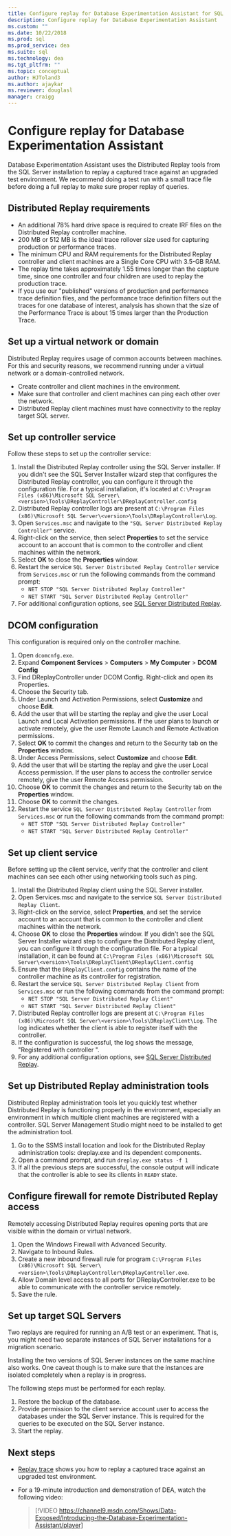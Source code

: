 ```yaml
---
title: Configure replay for Database Experimentation Assistant for SQL Server upgrades
description: Configure replay for Database Experimentation Assistant
ms.custom: ""
ms.date: 10/22/2018
ms.prod: sql
ms.prod_service: dea
ms.suite: sql
ms.technology: dea
ms.tgt_pltfrm: ""
ms.topic: conceptual
author: HJToland3
ms.author: ajaykar
ms.reviewer: douglasl
manager: craigg
---
```


# Configure replay for Database Experimentation Assistant

Database Experimentation Assistant uses the Distributed Replay tools from the SQL Server installation to replay a captured trace against an upgraded test environment. We recommend doing a test run with a small trace file before doing a full replay to make sure proper replay of queries.

## Distributed Replay requirements

- An additional 78% hard drive space is required to create IRF files on the Distributed Replay controller machine.
- 200 MB or 512 MB is the ideal trace rollover size used for capturing production or performance traces.   
- The minimum CPU and RAM requirements for the Distributed Replay controller and client machines are a Single Core CPU with 3.5-GB RAM.
- The replay time takes approximately 1.55 times longer than the capture time, since one controller and four children are used to replay the production trace.
- If you use our "published" versions of production and performance trace definition files, and the performance trace definition filters out the traces for one database of interest, analysis has shown that the size of the Performance Trace is about 15 times larger than the Production Trace.

## Set up a virtual network or domain

Distributed Replay requires usage of common accounts between machines. For this and security reasons, we recommend running under a virtual network or a domain-controlled network.

- Create controller and client machines in the environment.
- Make sure that controller and client machines can ping each other over the network.
- Distributed Replay client machines must have connectivity to the replay target SQL server.

## Set up controller service
Follow these steps to set up the controller service:

1. Install the Distributed Replay controller using the SQL Server installer. If you didn't see the SQL Server Installer wizard step that configures the Distributed Replay controller, you can configure it through the configuration file. For a typical installation, it's located at `C:\Program Files (x86)\Microsoft SQL Server\<version>\Tools\DReplayController\DReplayController.config`
1. Distributed Replay controller logs are present at `C:\Program Files (x86)\Microsoft SQL Server\<version>\Tools\DReplayController\Log`.
1. Open `Services.msc` and navigate to the `"SQL Server Distributed Replay Controller"` service.
1. Right-click on the service, then select **Properties** to set the service account to an account that is common to the controller and client machines within the network.
1. Select **OK** to close the **Properties** window.
1. Restart the service `SQL Server Distributed Replay Controller` service from `Services.msc` or run the following commands from the command prompt:
   - `NET STOP "SQL Server Distributed Replay Controller"`
   - `NET START "SQL Server Distributed Replay Controller"`
1. For additional configuration options, see [SQL Server Distributed Replay](https://docs.microsoft.com/sql/tools/distributed-replay/configure-distributed-replay).

## DCOM configuration

This configuration is required only on the controller machine.

1. Open `dcomcnfg.exe`.
1. Expand **Component Services** > **Computers** > **My Computer** > **DCOM Config**
1. Find DReplayController under DCOM Config. Right-click and open its Properties.
1. Choose the Security tab.
1. Under Launch and Activation Permissions, select **Customize** and choose **Edit**.
1. Add the user that will be starting the replay and give the user Local Launch and Local Activation permissions. If the user plans to launch or activate remotely, give the user Remote Launch and Remote Activation permissions.
1. Select **OK** to commit the changes and return to the Security tab on the **Properties** window.
1. Under Access Permissions, select **Customize** and choose **Edit**.
1. Add the user that will be starting the replay and give the user Local Access permission. If the user plans to access the controller service remotely, give the user Remote Access permission.
1. Choose **OK** to commit the changes and return to the Security tab on the **Properties** window.
1. Choose **OK** to commit the changes.
1. Restart the service `SQL Server Distributed Replay Controller` from `Services.msc` or run the following commands from the command prompt:
   - `NET STOP "SQL Server Distributed Replay Controller"`
   - `NET START "SQL Server Distributed Replay Controller"`

## Set up client service

Before setting up the client service, verify that the controller and client machines can see each other using networking tools such as ping.

1. Install the Distributed Replay client using the SQL Server installer.
1. Open Services.msc and navigate to the service `SQL Server Distributed Replay Client`.
1. Right-click on the service, select **Properties**, and set the service account to an account that is common to the controller and client machines within the network.
1. Choose **OK** to close the **Properties** window. If you didn't see the SQL Server Installer wizard step to configure the Distributed Replay client, you can configure it through the configuration file. For a typical installation, it can be found at `C:\Program Files (x86)\Microsoft SQL Server\<version>\Tools\DReplayClient\DReplayClient.config`
1. Ensure that the `DReplayClient.config` contains the name of the controller machine as its controller for registration.
7.  Restart the service `SQL Server Distributed Replay Client` from `Services.msc` or run the following commands from the command prompt:
    - `NET STOP "SQL Server Distributed Replay Client"`
    - `NET START "SQL Server Distributed Replay Client"`
1. Distributed Replay controller logs are present at `C:\Program Files (x86)\Microsoft SQL Server\<version>\Tools\DReplayClient\Log`. The log indicates whether the client is able to register itself with the controller.
1. If the configuration is successful, the log shows the message, "Registered with controller <controller name>".
1. For any additional configuration options, see [SQL Server Distributed Replay](https://docs.microsoft.com/sql/tools/distributed-replay/configure-distributed-replay).

## Set up Distributed Replay administration tools

Distributed Replay administration tools let you quickly test whether Distributed Replay is functioning properly in the environment, especially an environment in which multiple client machines are registered with a controller. SQL Server Management Studio might need to be installed to get the administration tool.

1. Go to the SSMS install location and look for the Distributed Replay administration tools: dreplay.exe and its dependent components.
1. Open a command prompt, and run `dreplay.exe status -f 1`
1. If all the previous steps are successful, the console output will indicate that the controller is able to see its clients in `READY` state.

## Configure firewall for remote Distributed Replay access

Remotely accessing Distributed Replay requires opening ports that are visible within the domain or virtual network.

1. Open the Windows Firewall with Advanced Security.
1. Navigate to Inbound Rules.
1. Create a new inbound firewall rule for program `C:\Program Files (x86)\Microsoft SQL Server\<version>\Tools\DReplayController\DReplayController.exe`.
1. Allow Domain level access to all ports for DReplayController.exe to be able to communicate with the controller service remotely.
1. Save the rule.

## Set up target SQL Servers

Two replays are required for running an A/B test or an experiment. That is, you might need two separate instances of SQL Server installations for a migration scenario.

Installing the two versions of SQL Server instances on the same machine also works. One caveat though is to make sure that the instances are isolated completely when a replay is in progress.

The following steps must be performed for each replay.

1. Restore the backup of the database.
1. Provide permission to the client service account user to access the databases under the SQL Server instance. This is required for the queries to be executed on the SQL Server instance.
1. Start the replay.

## Next steps

- [Replay trace](database-experimentation-assistant-replay-trace.md) shows you how to replay a captured trace against an upgraded test environment.

- For a 19-minute introduction and demonstration of DEA, watch the following video:

  > [!VIDEO https://channel9.msdn.com/Shows/Data-Exposed/Introducing-the-Database-Experimentation-Assistant/player]
